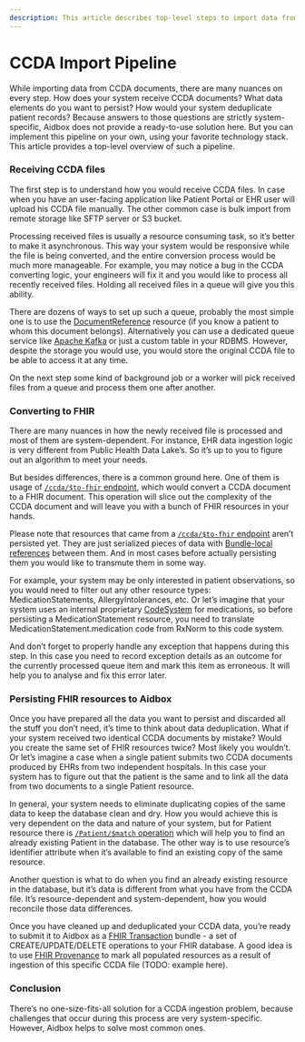 ```yaml
---
description: This article describes top-level steps to import data from CCDA documents.
---
```


# CCDA Import Pipeline

While importing data from CCDA documents, there are many nuances on every step. How does your system receive CCDA documents? What data elements do you want to persist? How would your system deduplicate patient records? Because answers to those questions are strictly system-specific, Aidbox does not provide a ready-to-use solution here. But you can implement this pipeline on your own, using your favorite technology stack. This article provides a top-level overview of such a pipeline.

### Receiving CCDA files

The first step is to understand how you would receive CCDA files. In case when you have an user-facing application like Patient Portal or EHR user will upload his CCDA file manually. The other common case is bulk import from remote storage like SFTP server or S3 bucket.

Processing received files is usually a resource consuming task, so it’s better to make it asynchronous. This way your system would be responsive while the file is being converted, and the entire conversion process would be much more manageable. For example, you may notice a bug in the CCDA converting logic, your engineers will fix it and you would like to process all recently received files. Holding all received files in a queue will give you this ability.

There are dozens of ways to set up such a queue, probably the most simple one is to use the [DocumentReference](https://www.hl7.org/fhir/documentreference.html) resource (if you know a patient to whom this document belongs). Alternatively you can use a dedicated queue service like [Apache Kafka](https://kafka.apache.org/) or just a custom table in your RDBMS. However, despite the storage you would use, you would store the original CCDA file to be able to access it at any time.

On the next step some kind of background job or a worker will pick received files from a queue and process them one after another.

### Converting to FHIR

There are many nuances in how the newly received file is processed and most of them are system-dependent. For instance, EHR data ingestion logic is very different from Public Health Data Lake’s. So it’s up to you to figure out an algorithm to meet your needs.

But besides differences, there is a common ground here. One of them is usage of [`/ccda/$to-fhir` endpoint](../ccda-converter.md#converting-a-ccda-document-to-fhir), which would convert a CCDA document to a FHIR document. This operation will slice out the complexity of the CCDA document and will leave you with a bunch of FHIR resources in your hands.

Please note that resources that came from a [`/ccda/$to-fhir` endpoint](../ccda-converter.md#converting-a-ccda-document-to-fhir) aren’t persisted yet. They are just serialized pieces of data with [Bundle-local references](https://www.hl7.org/fhir/bundle.html#references) between them. And in most cases before actually persisting them you would like to transmute them in some way.

For example, your system may be only interested in patient observations, so you would need to filter out any other resource types: MedicationStatements, AllergyIntolerances, etc. Or let’s imagine that your system uses an internal proprietary [CodeSystem](https://hl7.org/fhir/terminologies-systems.html) for medications, so before persisting a MedicationStatement resource, you need to translate MedicationStatement.medication code from RxNorm to this code system.

And don’t forget to properly handle any exception that happens during this step. In this case you need to record exception details as an outcome for the currently processed queue item and mark this item as erroneous. It will help you to analyse and fix this error later.

### Persisting FHIR resources to Aidbox

Once you have prepared all the data you want to persist and discarded all the stuff you don’t need, it’s time to think about data deduplication. What if your system received two identical CCDA documents by mistake? Would you create the same set of FHIR resources twice? Most likely you wouldn’t. Or let’s imagine a case when a single patient submits two CCDA documents produced by EHRs from two independent hospitals. In this case your system has to figure out that the patient is the same and to link all the data from two documents to a single Patient resource.

In general, your system needs to eliminate duplicating copies of the same data to keep the database clean and dry. How you would achieve this is very dependent on the data and nature of your system, but for Patient resource there is [`/Patient/$match` operation](https://www.hl7.org/fhir/patient-operation-match.html) which will help you to find an already existing Patient in the database. The other way is to use resource’s identifier attribute when it’s available to find an existing copy of the same resource.

Another question is what to do when you find an already existing resource in the database, but it’s data is different from what you have from the CCDA file. It’s resource-dependent and system-dependent, how you would reconcile those data differences.

Once you have cleaned up and deduplicated your CCDA data, you’re ready to submit it to Aidbox as a [FHIR Transaction](https://www.hl7.org/fhir/http.html#transaction) bundle - a set of CREATE/UPDATE/DELETE operations to your FHIR database. A good idea is to use [FHIR Provenance](https://www.hl7.org/fhir/provenance.html) to mark all populated resources as a result of ingestion of this specific CCDA file (TODO: example here).

### Conclusion

There’s no one-size-fits-all solution for a CCDA ingestion problem, because challenges that occur during this process are very system-specific. However, Aidbox helps to solve most common ones.

